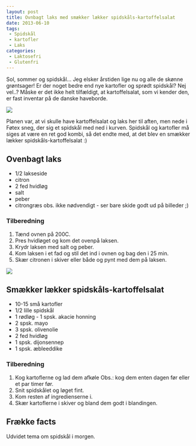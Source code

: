 ```yaml
---
layout: post
title: Ovnbagt laks med smækker lækker spidskåls-kartoffelsalat
date: 2013-06-10
tags:
 - Spidskål
 - kartofler
 - Laks
categories:
 - Laktosefri
 - Glutenfri
---
```


Sol, sommer og spidskål... Jeg elsker årstiden lige nu og alle de skønne
grøntsager! Er der noget bedre end nye kartofler og sprødt spidskål? Nej vel..?
Måske er det ikke helt tilfældigt, at kartoffelsalat, som vi kender den, er fast
inventar på de danske haveborde. 

[ ![](http://4.bp.blogspot.com/-e8UYBDKZMu8/UbYuoiDOkAI/AAAAAAAAA9A/m57fyf_I3XU/s1600/Ovnbagt_laks.jpg) ](http://4.bp.blogspot.com/-e8UYBDKZMu8/UbYuoiDOkAI/AAAAAAAAA9A/m57fyf_I3XU/s1600/Ovnbagt_laks.jpg)

Planen var, at vi skulle have kartoffelsalat og laks her til aften, men nede i
Føtex sneg, der sig et spidskål med ned i kurven.
Spidskål og kartofler må siges at være en ret god kombi, så det endte med, at
det blev en smækker lækker spidskåls-kartoffelsalat :)

## Ovenbagt laks
- 1/2 lakseside
- citron
- 2 fed hvidløg
- salt
- peber
- citrongræs obs. ikke nødvendigt - ser bare skide godt ud på billeder ;)

### Tilberedning
1. Tænd ovnen på 200C.
2. Pres hvidløget og kom det ovenpå laksen.
3. Krydr laksen med salt og peber.
4. Kom laksen i et fad og stil det ind i ovnen og bag den i 25 min.
5. Skær citronen i skiver eller både og pynt med dem på laksen.

[ ![](http://3.bp.blogspot.com/-6a0aLfOkphs/UbYurJULfFI/AAAAAAAAA9I/NPymmlV0bcs/s1600/Spidska%CC%8Als_kartoffelsalat_01.jpg) ](http://3.bp.blogspot.com/-6a0aLfOkphs/UbYurJULfFI/AAAAAAAAA9I/NPymmlV0bcs/s1600/Spidska%CC%8Als_kartoffelsalat_01.jpg)

## Smækker lækker spidskåls-kartoffelsalat
- 10-15 små kartofler
- 1/2 lille spidskål
- 1 rødløg
- 1 spsk. akacie honning
- 2 spsk. mayo
- 3 spsk. olivenolie
- 2 fed hvidløg 
- 1 spsk. dijonsennep
- 1 spsk. æbleeddike

### Tilberedning
1. Kog kartoflerne og lad dem afkøle Obs.: kog dem enten dagen før eller et par timer før.
2. Snit spidskålet og løget fint.
3. Kom resten af ingredienserne i.
4. Skær kartoflerne i skiver og bland dem godt i blandingen.

## Frække facts
Udvidet tema om spidskål i morgen.

